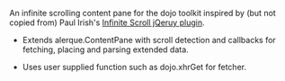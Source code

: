 An infinite scrolling content pane for the dojo toolkit inspired by (but not
copied from) Paul Irish's [Infinite Scroll jQeruy plugin][piis].

* Extends alerque.ContentPane with scroll detection and callbacks for
  fetching, placing and parsing extended data.
* Uses user supplied function such as dojo.xhrGet for fetcher.

  [piis]: https://github.com/paulirish/infinite-scroll
